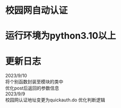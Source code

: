 # 校园网自动认证
# 运行环境为python3.10以上
# 更新日志
2023/9/10  
将个别函数封装至模块的类中  
优化post后返回的参数信息  
2023/9/9  
校园网认证地址变更为quickauth.do
优化判断逻辑
